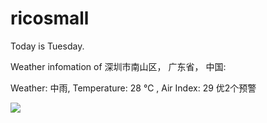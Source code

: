 # ricosmall

Today is Tuesday.

Weather infomation of 深圳市南山区， 广东省， 中国: 

Weather: 中雨, Temperature: 28 ℃ , Air Index: 29 优2个预警

<img src="https://github-readme-stats.vercel.app/api?username=ricosmall&show_icons=true" />
